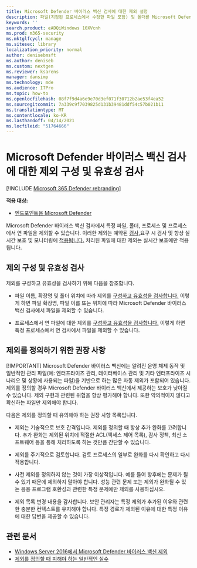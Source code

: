 ```yaml
---
title: Microsoft Defender 바이러스 백신 검사에 대한 제외 설정
description: 파일(지정된 프로세스에서 수정한 파일 포함) 및 폴더를 Microsoft Defender AV에서 검사하지 못하게 제외할 수 있습니다. PowerShell을 사용하여 제외의 유효성을 검사합니다.
keywords: ''
search.product: eADQiWindows 10XVcnh
ms.prod: m365-security
ms.mktglfcycl: manage
ms.sitesec: library
localization_priority: normal
author: denisebmsft
ms.author: deniseb
ms.custom: nextgen
ms.reviewer: ksarens
manager: dansimp
ms.technology: mde
ms.audience: ITPro
ms.topic: how-to
ms.openlocfilehash: 08f7f9d4a6e9e70d3ef071f30712b2ae53f4ea52
ms.sourcegitcommit: 7a339c9f7039825d131b39481ddf54c57b021b11
ms.translationtype: MT
ms.contentlocale: ko-KR
ms.lasthandoff: 04/14/2021
ms.locfileid: "51764666"
---
```

# <a name="configure-and-validate-exclusions-for-microsoft-defender-antivirus-scans"></a>Microsoft Defender 바이러스 백신 검사에 대한 제외 구성 및 유효성 검사

[!INCLUDE [Microsoft 365 Defender rebranding](../../includes/microsoft-defender.md)]


**적용 대상:**

- [엔드포인트용 Microsoft Defender](/microsoft-365/security/defender-endpoint/) 

Microsoft Defender 바이러스 백신 검사에서 특정 파일, 폴더, 프로세스 및 프로세스에서 연 파일을 제외할 수 있습니다. 이러한 제외는 예약된 [검사,](scheduled-catch-up-scans-microsoft-defender-antivirus.md)요구 [](run-scan-microsoft-defender-antivirus.md)시 검사 및 항상 실시간 보호 및 모니터링에 [적용됩니다.](configure-real-time-protection-microsoft-defender-antivirus.md) 처리된 파일에 대한 제외는 실시간 보호에만 적용됩니다.

## <a name="configure-and-validate-exclusions"></a>제외 구성 및 유효성 검사

제외를 구성하고 유효성을 검사하기 위해 다음을 참조합니다.

- 파일 이름, 확장명 및 폴더 위치에 따라 제외를 [구성하고 유효성을 검사합니다.](configure-extension-file-exclusions-microsoft-defender-antivirus.md) 이렇게 하면 파일 확장명, 파일 이름 또는 위치에 따라 Microsoft Defender 바이러스 백신 검사에서 파일을 제외할 수 있습니다.

- 프로세스에서 연 파일에 대한 제외를 [구성하고 유효성을 검사합니다.](configure-process-opened-file-exclusions-microsoft-defender-antivirus.md) 이렇게 하면 특정 프로세스에서 연 검사에서 파일을 제외할 수 있습니다.

## <a name="recommendations-for-defining-exclusions"></a>제외를 정의하기 위한 권장 사항
[!IMPORTANT]
Microsoft Defender 바이러스 백신에는 알려진 운영 체제 동작 및 일반적인 관리 파일(예: 엔터프라이즈 관리, 데이터베이스 관리 및 기타 엔터프라이즈 시나리오 및 상황에 사용되는 파일)을 기반으로 하는 많은 자동 제외가 포함되어 있습니다.  
제외를 정의할 경우 Microsoft Defender 바이러스 백신에서 제공하는 보호가 낮아질 수 있습니다. 제외 구현과 관련된 위험을 항상 평가해야 합니다. 또한 악의적이지 않다고 확신하는 파일만 제외해야 합니다.

다음은 제외를 정의할 때 유의해야 하는 권장 사항 목록입니다.  

- 제외는 기술적으로 보호 간격입니다. 제외를 정의할 때 항상 추가 완화를 고려합니다. 추가 완화는 제외된 위치에 적절한 ACL(액세스 제어 목록), 감사 정책, 최신 소프트웨어 등을 통해 처리하도록 하는 것만큼 간단할 수 있습니다.

- 제외를 주기적으로 검토합니다. 검토 프로세스의 일부로 완화를 다시 확인하고 다시 적용합니다.

- 사전 제외를 정의하지 않는 것이 가장 이상적입니다. 예를 들어 향후에는 문제가 될 수 있기 때문에 제외하지 말아야 합니다. 성능 관련 문제 또는 제외가 완화될 수 있는 응용 프로그램 호환성과 관련한 특정 문제에만 제외를 사용하십시오.

- 제외 목록 변경 내용을 감사합니다. 보안 관리자는 특정 제외가 추가된 이유와 관련한 충분한 컨텍스트를 유지해야 합니다. 특정 경로가 제외된 이유에 대한 특정 이유에 대한 답변을 제공할 수 있습니다.

## <a name="related-articles"></a>관련 문서

- [Windows Server 2016에서 Microsoft Defender 바이러스 백신 제외](configure-server-exclusions-microsoft-defender-antivirus.md)
- [제외를 정의할 때 피해야 하는 일반적인 실수](common-exclusion-mistakes-microsoft-defender-antivirus.md)
